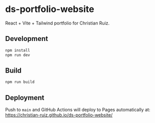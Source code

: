 # ds-portfolio-website

React + Vite + Tailwind portfolio for Christian Ruiz.

## Development
```bash
npm install
npm run dev
```

## Build
```bash
npm run build
```

## Deployment
Push to `main` and GitHub Actions will deploy to Pages automatically at:
https://christian-ruiz.github.io/ds-portfolio-website/
